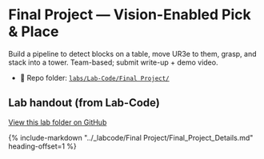 # Final Project — Vision-Enabled Pick & Place

Build a pipeline to detect blocks on a table, move UR3e to them, grasp, and stack into a tower. Team-based; submit write-up + demo video.

- 📁 Repo folder: [`labs/Lab-Code/Final Project/`](../Lab-Code/Final%20Project/)

<!-- BEGIN:AUTO-INCLUDE-README -->
## Lab handout (from Lab-Code)

[View this lab folder on GitHub](https://github.com/ENME480/Lab-Code/tree/main/Final%20Project)

{% include-markdown "../_labcode/Final Project/Final_Project_Details.md" heading-offset=1 %}
<!-- END:AUTO-INCLUDE-README -->




